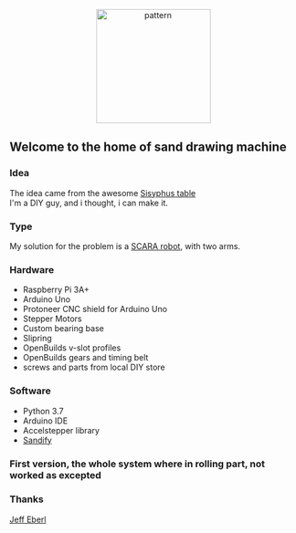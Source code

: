 <p align="center">
<img src="http://thejuggler.net/sisyphus/LinedCircles.png" alt="pattern" width="200" height="200"/>
</p>
<p align="center">
<h2>Welcome to the home of sand drawing machine</h2>
</p>

### Idea
The idea came from the awesome  [Sisyphus table](https://sisyphus-industries.com)  <br>
I'm a DIY guy, and i thought, i can make it.

### Type

My solution for the problem is a [SCARA robot](https://en.wikipedia.org/wiki/SCARA), with two arms.

### Hardware

* Raspberry Pi 3A+
* Arduino Uno
* Protoneer CNC shield for Arduino Uno
* Stepper Motors
* Custom bearing base
* Slipring
* OpenBuilds v-slot profiles
* OpenBuilds gears and timing belt
* screws and parts from local DIY store

### Software

* Python 3.7
* Arduino IDE
* Accelstepper library
* [Sandify](https://sandify.org)

### First version, the whole system where in rolling part, not worked as excepted


### Thanks

[Jeff Eberl](https://github.com/jeffeb3/sandify)

